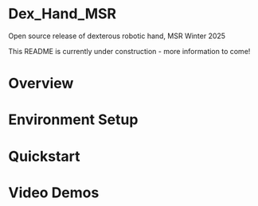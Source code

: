 # Dex_Hand_MSR
Open source release of dexterous robotic hand, MSR Winter 2025

This README is currently under construction - more information to come!

# Overview

# Environment Setup

# Quickstart

# Video Demos
